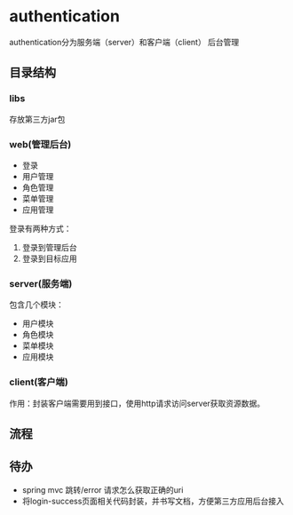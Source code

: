 # authentication
authentication分为服务端（server）和客户端（client）
后台管理

## 目录结构
### libs
存放第三方jar包
### web(管理后台)
+ 登录
+ 用户管理
+ 角色管理
+ 菜单管理
+ 应用管理

登录有两种方式：
1. 登录到管理后台
2. 登录到目标应用

### server(服务端)
包含几个模块：
+ 用户模块
+ 角色模块
+ 菜单模块
+ 应用模块

### client(客户端)
作用：封装客户端需要用到接口，使用http请求访问server获取资源数据。



## 流程

## 待办
+ spring mvc 跳转/error 请求怎么获取正确的uri
+ 将login-success页面相关代码封装，并书写文档，方便第三方应用后台接入